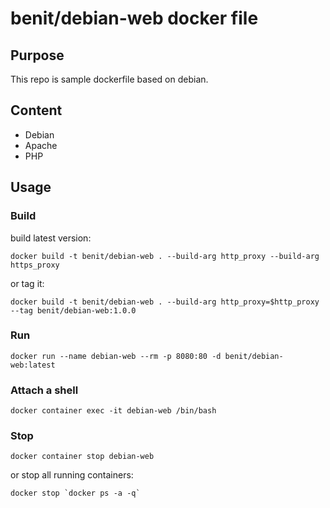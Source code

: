 # benit/debian-web docker file

## Purpose 

This repo is sample dockerfile based on debian.

## Content

* Debian
* Apache
* PHP

## Usage

### Build

build latest version:

	docker build -t benit/debian-web . --build-arg http_proxy --build-arg https_proxy
	
or tag it: 

	docker build -t benit/debian-web . --build-arg http_proxy=$http_proxy --tag benit/debian-web:1.0.0
	

### Run

	docker run --name debian-web --rm -p 8080:80 -d benit/debian-web:latest
	
	
### Attach a shell

    docker container exec -it debian-web /bin/bash
    
### Stop

    docker container stop debian-web

or stop all running containers:

    docker stop `docker ps -a -q`